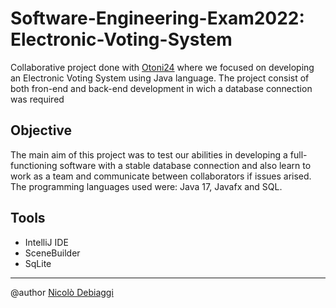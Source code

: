 # Software-Engineering-Exam2022: Electronic-Voting-System
Collaborative project done with [Otoni24](https://github.com/Otoni24) where we focused on developing an Electronic Voting System using Java language. The project consist of both fron-end and back-end development in wich a database connection was required

## Objective
The main aim of this project was to test our abilities in developing a full-functioning software with a stable database connection and also learn to work as a team and communicate between collaborators if issues arised. The programming languages used were: Java 17, Javafx and SQL.

## Tools
- IntelliJ IDE
- SceneBuilder
- SqLite

---
 @author [Nicolò Debiaggi](https://github.com/NicoloDebiaggi)

